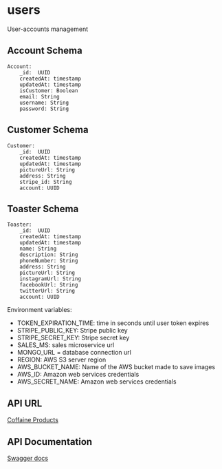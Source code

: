 # users
User-accounts management

## Account Schema
```
Account:
    _id:  UUID
    createdAt: timestamp
    updatedAt: timestamp
    isCustomer: Boolean
    email: String
    username: String
    password: String
```
## Customer Schema
```
Customer:
    _id:  UUID
    createdAt: timestamp
    updatedAt: timestamp
    pictureUrl: String
    address: String
    stripe_id: String
    account: UUID
```

## Toaster Schema
```
Toaster:
    _id:  UUID
    createdAt: timestamp
    updatedAt: timestamp
    name: String
    description: String
    phoneNumber: String
    address: String
    pictureUrl: String
    instagramUrl: String
    facebookUrl: String
    twitterUrl: String
    account: UUID
```

Environment variables:
- TOKEN_EXPIRATION_TIME: time in seconds until user token expires
- STRIPE_PUBLIC_KEY: Stripe public key
- STRIPE_SECRET_KEY: Stripe secret key
- SALES_MS: sales microservice url
- MONGO_URL = database connection url
- REGION: AWS S3 server region
- AWS_BUCKET_NAME: Name of the AWS bucket made to save images
- AWS_ID: Amazon web services credentials
- AWS_SECRET_NAME: Amazon web services credentials

## API URL
[Coffaine Products](https://coffaine-users.herokuapp.com/)
## API Documentation
[Swagger docs](https://coffaine-users.herokuapp.com/api-docs)